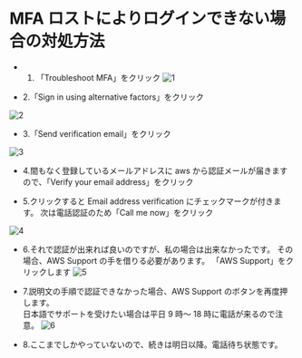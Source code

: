 # MFA ロストによりログインできない場合の対処方法

- 1. 「Troubleshoot MFA」をクリック
     ![1](https://user-images.githubusercontent.com/49807271/189111283-e2e45ffc-ce33-45df-89c3-009c726ab4a6.png)

- 2.「Sign in using alternative factors」をクリック

![2](https://user-images.githubusercontent.com/49807271/189111720-c0221eb1-63e8-4392-848f-b3166ba0533e.png)

- 3.「Send verification email」をクリック

![3](https://user-images.githubusercontent.com/49807271/189118694-a7fc7fc0-76e7-410d-bcf9-0b1dd8d02acf.jpg)

- 4.間もなく登録しているメールアドレスに aws から認証メールが届きますので、「Verify your email address」をクリック

- 5.クリックすると Email address verification にチェックマークが付きます。
  次は電話認証のため「Call me now」をクリック

![4](https://user-images.githubusercontent.com/49807271/189120089-4127a71a-b8fb-46c2-a111-4a62a3f75387.jpg)

- 6.それで認証が出来れば良いのですが、私の場合は出来なかったです。
  その場合、AWS Support の手を借りる必要があります。
  「AWS Support」をクリックします
  ![5](https://user-images.githubusercontent.com/49807271/189120331-28ae37fe-1df0-4e3c-8a1b-a9aab7492bc5.png)

- 7.説明文の手順で認証できなかった場合、AWS Support のボタンを再度押します。  
  日本語でサポートを受けたい場合は平日 9 時～ 18 時に電話が来るので注意。
  ![6](https://user-images.githubusercontent.com/49807271/189120730-1d38a4f4-0ef3-4ac6-9733-6a62b9895150.png)

- 8.ここまでしかやっていないので、続きは明日以降。電話待ち状態です。
